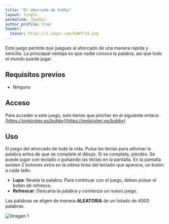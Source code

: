 ```yaml
---
title: "El ahorcado de bobby"
layout: single
permalink: /bobby/
author_profile: true
header:
  teaser: https://i.imgur.com/kmWfrId.png
---
```

Este juego permite que juegues al ahorcado de una manera rápida y sencilla. La princiapal ventaja es que nadie conoce la palabra, así que todo el mundo puede jugar.


## Requisitos previos
- Ninguno

## Acceso
Para acceder a este juego, solo tienes que pinchar en el siguiente enlace: [https://pmkirsten.es/bobby](https://pmkirsten.es/bobby)

## Uso
El juego del ahorcado de toda la vida. Pulsa las teclas para adivinar la palabra antes de que se complete el dibujo. Si se completa, pierdes.
Se puede jugar con teclado o pulsando las teclas en la pantalla. 
En la pantalla existen 2 botones extra en la ultima linea del teclado que aparece, un botón a cada lado:
- **Lupa**: Revela la palabra. Para continuar con el juego, debes pulsar el botón de refresco.
- **Refrescar**: Descarta la palabra y comienza un nuevo juego.

Las palabras se eligen de manera **ALEATORIA** de un listado de 4000 palabras.

![Imagen 1](https://i.imgur.com/kmWfrId.png)